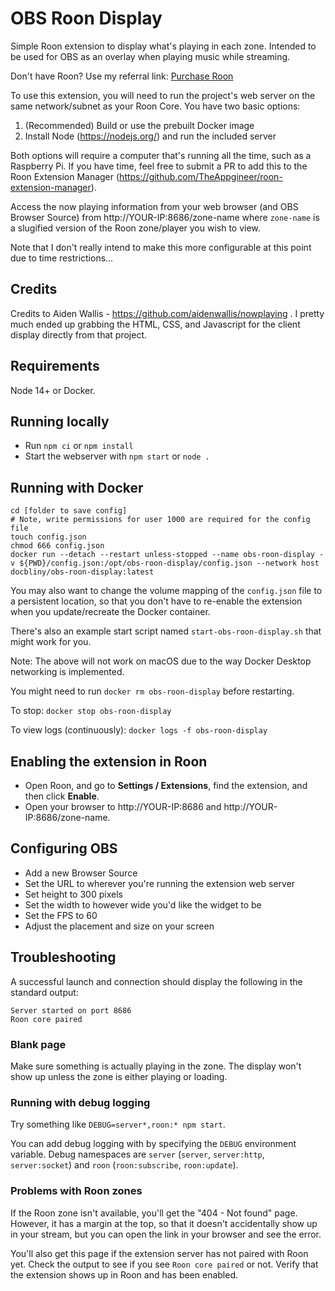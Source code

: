 # OBS Roon Display
Simple Roon extension to display what's playing in each zone. Intended to be used for OBS as an overlay when playing music while streaming.

Don't have Roon? Use my referral link: [Purchase Roon](https://roonlabs.com/r/flf4BxfNwEagR1t5ZBqYUA)

To use this extension, you will need to run the project's web server on the same network/subnet as your Roon Core. You have two basic options:
1. (Recommended) Build or use the prebuilt Docker image
1. Install Node (https://nodejs.org/) and run the included server

Both options will require a computer that's running all the time, such as a Raspberry Pi. If you have time, feel free to submit a PR to add this to the Roon Extension Manager (https://github.com/TheAppgineer/roon-extension-manager).

Access the now playing information from your web browser (and OBS Browser Source) from http://YOUR-IP:8686/zone-name where `zone-name` is a slugified version of the Roon zone/player you wish to view.

Note that I don't really intend to make this more configurable at this point due to time restrictions...

## Credits
Credits to Aiden Wallis - https://github.com/aidenwallis/nowplaying . I pretty much ended up grabbing the HTML, CSS, and Javascript for the client display directly from that project.

## Requirements
Node 14+ or Docker.

## Running locally
* Run `npm ci` or `npm install`
* Start the webserver with `npm start` or `node .`

## Running with Docker
```
cd [folder to save config]
# Note, write permissions for user 1000 are required for the config file
touch config.json
chmod 666 config.json
docker run --detach --restart unless-stopped --name obs-roon-display -v ${PWD}/config.json:/opt/obs-roon-display/config.json --network host docbliny/obs-roon-display:latest
```

You may also want to change the volume mapping of the `config.json` file to a persistent location, so that you don't have to re-enable the extension when you update/recreate the Docker container.

There's also an example start script named `start-obs-roon-display.sh` that might work for you.

Note: The above will not work on macOS due to the way Docker Desktop networking is implemented.

You might need to run `docker rm obs-roon-display` before restarting.

To stop: `docker stop obs-roon-display`

To view logs (continuously): `docker logs -f obs-roon-display`

## Enabling the extension in Roon
* Open Roon, and go to **Settings / Extensions**, find the extension, and then click **Enable**.
* Open your browser to http://YOUR-IP:8686 and http://YOUR-IP:8686/zone-name.

## Configuring OBS
* Add a new Browser Source
* Set the URL to wherever you're running the extension web server
* Set height to 300 pixels
* Set the width to however wide you'd like the widget to be
* Set the FPS to 60
* Adjust the placement and size on your screen

## Troubleshooting
A successful launch and connection should display the following in the standard output:
```
Server started on port 8686
Roon core paired
```

### Blank page
Make sure something is actually playing in the zone. The display won't show up unless the zone is either playing or loading.

### Running with debug logging
Try something like `DEBUG=server*,roon:* npm start`.

You can add debug logging with by specifying the `DEBUG` environment variable. Debug namespaces are `server` (`server`, `server:http`, `server:socket`) and `roon` (`roon:subscribe`, `roon:update`).

### Problems with Roon zones
If the Roon zone isn't available, you'll get the "404 - Not found" page. However, it has a margin at the top, so that it doesn't accidentally show up in your stream, but you can open the link in your browser and see the error.

You'll also get this page if the extension server has not paired with Roon yet. Check the output to see if you see `Roon core paired` or not. Verify that the extension shows up in Roon and has been enabled.


